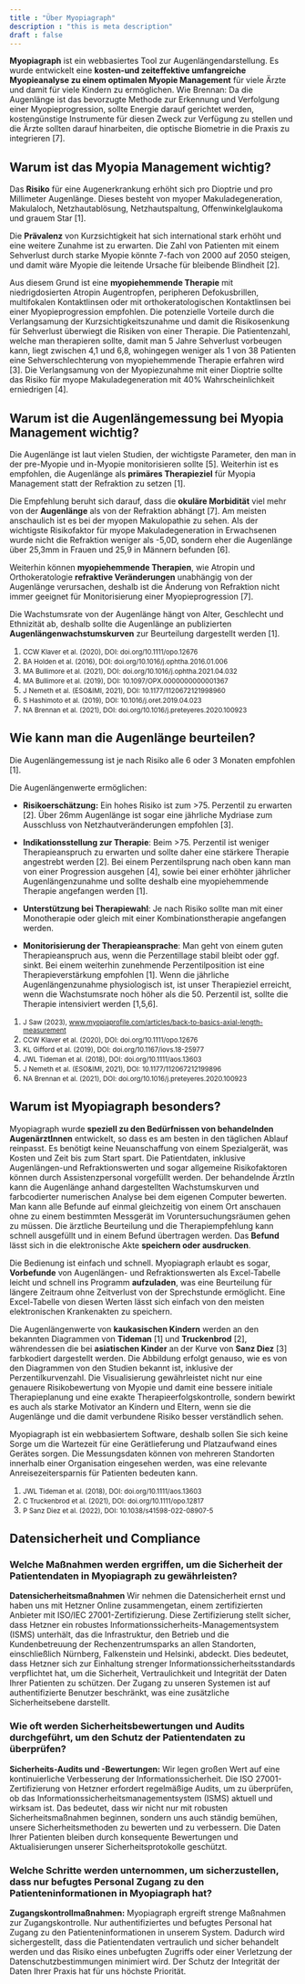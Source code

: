 ```yaml
---
title : "Über Myopiagraph"
description : "this is meta description"
draft : false
---
```


**Myopiagraph** ist ein webbasiertes Tool zur Augenlängendarstellung. Es wurde entwickelt eine **kosten-und zeiteffektive umfangreiche Myopieanalyse zu einem optimalen Myopie Management** für viele Ärzte und damit für viele Kindern zu ermöglichen.
Wie Brennan: Da die Augenlänge ist das bevorzugte Methode zur Erkennung und Verfolgung einer Myopieprogression, sollte Energie darauf gerichtet werden, kostengünstige Instrumente für diesen Zweck zur Verfügung zu stellen und die Ärzte sollten darauf hinarbeiten, die optische Biometrie in die Praxis zu integrieren [7].

## Warum ist das Myopia Management wichtig?

Das **Risiko** für eine Augenerkrankung erhöht sich pro Dioptrie und pro Millimeter Augenlänge. Dieses besteht von myoper Makuladegeneration, Makulaloch, Netzhautablösung, Netzhautspaltung, Offenwinkelglaukoma und grauem Star [1].

Die **Prävalenz** von Kurzsichtigkeit hat sich international stark erhöht und eine weitere Zunahme ist zu erwarten. Die Zahl von Patienten mit einem Sehverlust durch starke Myopie könnte 7-fach von 2000 auf 2050 steigen, und damit wäre Myopie die leitende Ursache für bleibende Blindheit [2].

Aus diesem Grund ist eine **myopiehemmende Therapie** mit niedrigdosierten Atropin Augentropfen, peripheren Defokusbrillen, multifokalen Kontaktlinsen oder mit orthokeratologischen Kontaktlinsen bei einer Myopieprogression empfohlen. Die potenzielle Vorteile durch die Verlangsamung der Kurzsichtigkeitszunahme und damit die Risikosenkung für Sehverlust überwiegt die Risiken von einer Therapie. Die Patientenzahl, welche man therapieren sollte, damit man 5 Jahre Sehverlust vorbeugen kann, liegt zwischen 4,1 und 6,8, wohingegen weniger als 1 von 38 Patienten eine Sehverschlechterung von myopiehemmende Therapie erfahren wird [3]. Die Verlangsamung von der Myopiezunahme mit einer Dioptrie sollte das Risiko für myope Makuladegeneration mit 40% Wahrscheinlichkeit erniedrigen [4].

## Warum ist die Augenlängemessung bei Myopia Management wichtig?

Die Augenlänge ist laut vielen Studien, der wichtigste Parameter, den man in der pre-Myopie und in-Myopie monitorisieren sollte [5]. Weiterhin ist es empfohlen, die Augenlänge als **primäres Therapieziel** für Myopia Management statt der Refraktion zu setzen [1].

Die Empfehlung beruht sich darauf, dass die **okuläre Morbidität** viel mehr von der **Augenlänge** als von der Refraktion abhängt [7]. Am meisten anschaulich ist es bei der myopen Makulopathie zu sehen. Als der wichtigste Risikofaktor für myope Makuladegeneration in Erwachsenen wurde nicht die Refraktion weniger als -5,0D, sondern eher die Augenlänge über 25,3mm in Frauen und 25,9 in Männern befunden [6].

Weiterhin können **myopiehemmende Therapien**, wie Atropin und Orthokeratologie **refraktive Veränderungen** unabhängig von der Augenlänge verursachen, deshalb ist die Änderung von Refraktion nicht immer geeignet für Monitorisierung einer Myopieprogression [7].

Die Wachstumsrate von der Augenlänge hängt von Alter, Geschlecht und Ethnizität ab, deshalb sollte die Augenlänge an publizierten **Augenlängenwachstumskurven** zur Beurteilung dargestellt werden [1].

1. <small>CCW Klaver et al. (2020), DOI: doi.org/10.1111/opo.12676</small>
2. <small>BA Holden et al. (2016), DOI: doi.org/10.1016/j.ophtha.2016.01.006</small>
3. <small>MA Bullimore et al. (2021), DOI: doi.org/10.1016/j.ophtha.2021.04.032</small>
4. <small>MA Bullimore et al. (2019), DOI: 10.1097/OPX.0000000000001367</small>
5. <small>J Nemeth et al. (ESO&IMI, 2021), DOI: 10.1177/1120672121998960</small>
6. <small>S Hashimoto et al. (2019), DOI: 10.1016/j.oret.2019.04.023</small>
7. <small>NA Brennan et al. (2021), DOI: doi.org/10.1016/j.preteyeres.2020.100923</small>


## Wie kann man die Augenlänge beurteilen?

Die Augenlängemessung ist je nach Risiko alle 6 oder 3 Monaten empfohlen [1].

Die Augenlängenwerte ermöglichen:

- **Risikoerschätzung:** Ein hohes Risiko ist zum \>75. Perzentil zu erwarten [2]. Über 26mm Augenlänge ist sogar eine jährliche Mydriase zum Ausschluss von Netzhautveränderungen empfohlen [3].

- **Indikationsstellung zur Therapie**: Beim \>75. Perzentil ist weniger Therapieanspruch zu erwarten und sollte daher eine stärkere Therapie angestrebt werden [2]. Bei einem Perzentilsprung nach oben kann man von einer Progression ausgehen [4], sowie bei einer erhöhter jährlicher Augenlängenzunahme und sollte deshalb eine myopiehemmende Therapie angefangen werden [1].

- **Unterstützung bei Therapiewahl**: Je nach Risiko sollte man mit einer Monotherapie oder gleich mit einer Kombinationstherapie angefangen werden.

- **Monitorisierung der Therapieansprache**: Man geht von einem guten Therapieanspruch aus, wenn die Perzentillage stabil bleibt oder ggf. sinkt. Bei einem weiterhin zunehmende Perzentilposition ist eine Therapieverstärkung empfohlen [1]. Wenn die jährliche Augenlängenzunahme physiologisch ist, ist unser Therapieziel erreicht, wenn die Wachstumsrate noch höher als die 50. Perzentil ist, sollte die Therapie intensiviert werden [1,5,6].

1. <small>J Saw (2023), www.myopiaprofile.com/articles/back-to-basics-axial-length-measurement</small>
2. <small>CCW Klaver et al. (2020), DOI: doi.org/10.1111/opo.12676</small>
3. <small>KL Gifford et al. (2019), DOI: doi.org/10.1167/iovs.18-25977</small>
4. <small>JWL Tideman et al. (2018), DOI: doi.org/10.1111/aos.13603</small>
5. <small>J Nemeth et al. (ESO&IMI, 2021), DOI: 10.1177/112067212199896</small>
6. <small>NA Brennan et al. (2021), DOI: doi.org/10.1016/j.preteyeres.2020.100923</small>

## Warum ist Myopiagraph besonders?

Myopiagraph wurde **speziell zu den Bedürfnissen von behandelnden AugenärztInnen** entwickelt, so dass es am besten in den täglichen Ablauf reinpasst. Es benötigt keine Neuanschaffung von einem Spezialgerät, was Kosten und Zeit bis zum Start spart. Die Patientdaten, inklusive Augenlängen-und Refraktionswerten und sogar allgemeine Risikofaktoren können durch Assistenzpersonal vorgefüllt werden. Der behandelnde ÄrztIn kann die Augenlänge anhand dargestellten Wachstumskurven und farbcodierter numerischen Analyse bei dem eigenen Computer bewerten. Man kann alle Befunde auf einmal gleichzeitig von einem Ort anschauen ohne zu einem bestimmten Messgerät im Voruntersuchungsräumen gehen zu müssen. Die ärztliche Beurteilung und die Therapiempfehlung kann schnell ausgefüllt und in einem Befund übertragen werden. Das **Befund** lässt sich in die elektronische Akte **speichern oder ausdrucken**.

Die Bedienung ist einfach und schnell. Myopiagraph erlaubt es sogar, **Vorbefunde** von Augenlängen- und Refraktionswerten als Excel-Tabelle leicht und schnell ins Programm **aufzuladen**, was eine Beurteilung für längere Zeitraum ohne Zeitverlust von der Sprechstunde ermöglicht. Eine Excel-Tabelle von diesen Werten lässt sich einfach von den meisten elektronischen Krankenakten zu speichern.

Die Augenlängenwerte von **kaukasischen Kindern** werden an den bekannten Diagrammen von **Tideman** [1] und **Truckenbrod** [2], währendessen die bei **asiatischen Kinder** an der Kurve von **Sanz Diez** [3] farbkodiert dargestellt werden. Die Abbildung erfolgt genauso, wie es von den Diagrammen von den Studien bekannt ist, inklusive der Perzentilkurvenzahl. Die Visualisierung gewährleistet nicht nur eine genauere Risikobewertung von Myopie und damit eine bessere initiale Therapieplanung und eine exakte Therapieerfolgskontrolle, sondern bewirkt es auch als starke Motivator an Kindern und Eltern, wenn sie die Augenlänge und die damit verbundene Risiko besser verständlich sehen.

Myopiagraph ist ein webbasiertem Software, deshalb sollen Sie sich keine Sorge um die Wartezeit für eine Gerätlieferung und Platzaufwand eines Gerätes sorgen. Die Messungsdaten können von mehreren Standorten innerhalb einer Organisation eingesehen werden, was eine relevante Anreisezeitersparnis für Patienten bedeuten kann.

1. <small>JWL Tideman et al. (2018), DOI: doi.org/10.1111/aos.13603</small>
2. <small>C Truckenbrod et al. (2021), DOI: doi.org/10.1111/opo.12817</small>
3. <small>P Sanz Diez et al. (2022), DOI: 10.1038/s41598-022-08907-5</small>

## Datensicherheit und Compliance

### Welche Maßnahmen werden ergriffen, um die Sicherheit der Patientendaten in Myopiagraph zu gewährleisten?

**Datensicherheitsmaßnahmen**
Wir nehmen die Datensicherheit ernst und haben uns mit Hetzner Online zusammengetan, einem zertifizierten Anbieter mit ISO/IEC 27001-Zertifizierung. Diese Zertifizierung stellt sicher, dass Hetzner ein robustes Informationssicherheits-Managementsystem (ISMS) unterhält, das die Infrastruktur, den Betrieb und die Kundenbetreuung der Rechenzentrumsparks an allen Standorten, einschließlich Nürnberg, Falkenstein und Helsinki, abdeckt. Dies bedeutet, dass Hetzner sich zur Einhaltung strenger Informationssicherheitsstandards verpflichtet hat, um die Sicherheit, Vertraulichkeit und Integrität der Daten Ihrer Patienten zu schützen. Der Zugang zu unseren Systemen ist auf authentifizierte Benutzer beschränkt, was eine zusätzliche Sicherheitsebene darstellt.


### Wie oft werden Sicherheitsbewertungen und Audits durchgeführt, um den Schutz der Patientendaten zu überprüfen?

**Sicherheits-Audits und -Bewertungen:**
Wir legen großen Wert auf eine kontinuierliche Verbesserung der Informationssicherheit. Die ISO 27001-Zertifizierung von Hetzner erfordert regelmäßige Audits, um zu überprüfen, ob das Informationssicherheitsmanagementsystem (ISMS) aktuell und wirksam ist. Das bedeutet, dass wir nicht nur mit robusten Sicherheitsmaßnahmen beginnen, sondern uns auch ständig bemühen, unsere Sicherheitsmethoden zu bewerten und zu verbessern. Die Daten Ihrer Patienten bleiben durch konsequente Bewertungen und Aktualisierungen unserer Sicherheitsprotokolle geschützt.

### Welche Schritte werden unternommen, um sicherzustellen, dass nur befugtes Personal Zugang zu den Patienteninformationen in Myopiagraph hat?

**Zugangskontrollmaßnahmen:**
Myopiagraph ergreift strenge Maßnahmen zur Zugangskontrolle. Nur authentifiziertes und befugtes Personal hat Zugang zu den Patienteninformationen in unserem System. Dadurch wird sichergestellt, dass die Patientendaten vertraulich und sicher behandelt werden und das Risiko eines unbefugten Zugriffs oder einer Verletzung der Datenschutzbestimmungen minimiert wird. Der Schutz der Integrität der Daten Ihrer Praxis hat für uns höchste Priorität.